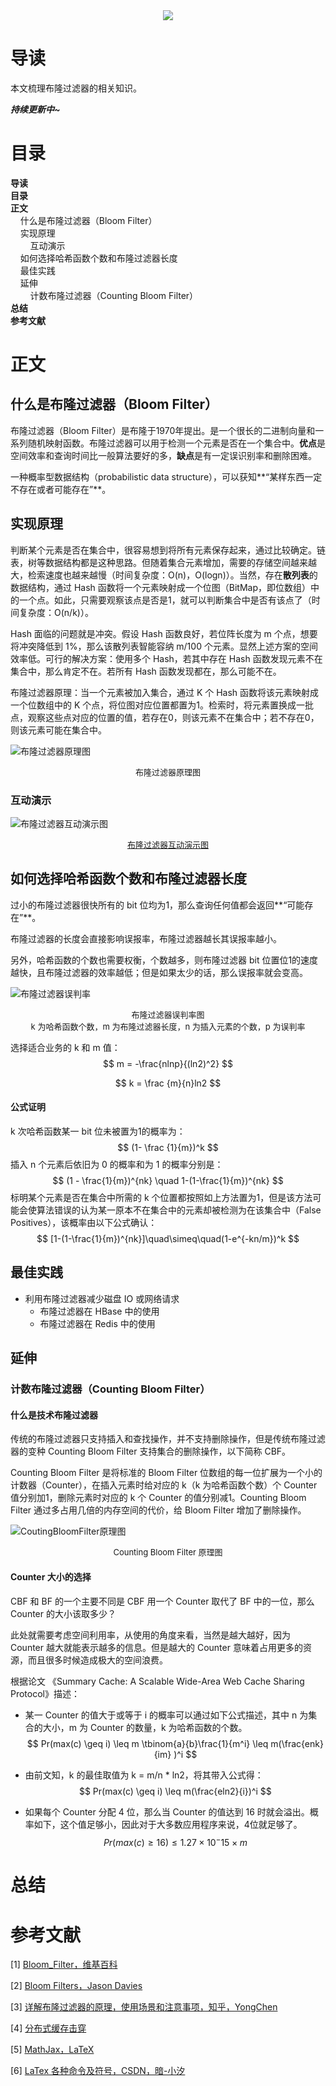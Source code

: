 <div align="center"><img src="https://gitee.com/struggle3014/picBed/raw/master/name_code.png"></div>

# 导读

本文梳理布隆过滤器的相关知识。

***持续更新中~***



# 目录

<nav>
<a href='#导读' style='text-decoration:none;font-weight:bolder'>导读</a><br/>
<a href='#目录' style='text-decoration:none;font-weight:bolder'>目录</a><br/>
<a href='#正文' style='text-decoration:none;font-weight:bolder'>正文</a><br/>
&nbsp;&nbsp;&nbsp;&nbsp;<a href='#什么是布隆过滤器（Bloom Filter）' style='text-decoration:none;${border-style}'>什么是布隆过滤器（Bloom Filter）</a><br/>
&nbsp;&nbsp;&nbsp;&nbsp;<a href='#实现原理' style='text-decoration:none;${border-style}'>实现原理</a><br/>
&nbsp;&nbsp;&nbsp;&nbsp;&nbsp;&nbsp;&nbsp;&nbsp;<a href='#互动演示' style='text-decoration:none;${border-style}'>互动演示</a><br/>
&nbsp;&nbsp;&nbsp;&nbsp;<a href='#如何选择哈希函数个数和布隆过滤器长度' style='text-decoration:none;${border-style}'>如何选择哈希函数个数和布隆过滤器长度</a><br/>
&nbsp;&nbsp;&nbsp;&nbsp;<a href='#最佳实践' style='text-decoration:none;${border-style}'>最佳实践</a><br/>
&nbsp;&nbsp;&nbsp;&nbsp;<a href='#延伸' style='text-decoration:none;${border-style}'>延伸</a><br/>
&nbsp;&nbsp;&nbsp;&nbsp;&nbsp;&nbsp;&nbsp;&nbsp;<a href='#计数布隆过滤器（Counting Bloom Filter）' style='text-decoration:none;${border-style}'>计数布隆过滤器（Counting Bloom Filter）</a><br/>
<a href='#总结' style='text-decoration:none;font-weight:bolder'>总结</a><br/>
<a href='#参考文献' style='text-decoration:none;font-weight:bolder'>参考文献</a><br/>
</nav>

# 正文

## 什么是布隆过滤器（Bloom Filter）

布隆过滤器（Bloom Filter）是布隆于1970年提出。是一个很长的二进制向量和一系列随机映射函数。布隆过滤器可以用于检测一个元素是否在一个集合中。**优点**是空间效率和查询时间比一般算法要好的多，**缺点**是有一定误识别率和删除困难。

一种概率型数据结构（probabilistic data structure），可以获知**“某样东西一定不存在或者可能存在”**。

## 实现原理

判断某个元素是否在集合中，很容易想到将所有元素保存起来，通过比较确定。链表，树等数据结构都是这种思路。但随着集合元素增加，需要的存储空间越来越大，检索速度也越来越慢（时间复杂度：O(n)，O(logn)）。当然，存在**散列表**的数据结构，通过 Hash 函数将一个元素映射成一个位图（BitMap，即位数组）中的一个点。如此，只需要观察该点是否是1，就可以判断集合中是否有该点了（时间复杂度：O(n/k)）。

Hash 面临的问题就是冲突。假设 Hash 函数良好，若位阵长度为 m 个点，想要将冲突降低到 1%，那么该散列表智能容纳 m/100 个元素。显然上述方案的空间效率低。可行的解决方案：使用多个 Hash，若其中存在 Hash 函数发现元素不在集合中，那么肯定不在。若所有 Hash 函数发现都在，那么可能不在。

布隆过滤器原理：当一个元素被加入集合，通过 K 个 Hash 函数将该元素映射成一个位数组中的 K 个点，将位图对应位置都置为1。检索时，将元素置换成一批点，观察这些点对应的位置的值，若存在0，则该元素不在集合中；若不存在0，则该元素可能在集合中。

![布隆过滤器原理图](https://gitee.com/struggle3014/picBed/raw/master/布隆过滤器原理图.png)

<div align="center"><font size="2">布隆过滤器原理图</font></div>

### 互动演示

![布隆过滤器互动演示图](https://gitee.com/struggle3014/picBed/raw/master/布隆过滤器互动演示图.png)

<div align="center"><font size="2"><a href="https://www.jasondavies.com/bloomfilter">布隆过滤器互动演示图</a></font></div>

## 如何选择哈希函数个数和布隆过滤器长度

过小的布隆过滤器很快所有的 bit 位均为1，那么查询任何值都会返回**“可能存在”**。

布隆过滤器的长度会直接影响误报率，布隆过滤器越长其误报率越小。

另外，哈希函数的个数也需要权衡，个数越多，则布隆过滤器 bit 位置位1的速度越快，且布隆过滤器的效率越低；但是如果太少的话，那么误报率就会变高。

![布隆过滤器误判率](https://gitee.com/struggle3014/picBed/raw/master/布隆过滤器误判率图.png)

<div align="center"><font size="2">布隆过滤器误判率图<br>k 为哈希函数个数，m 为布隆过滤器长度，n 为插入元素的个数，p 为误判率</font></div>

选择适合业务的 k 和 m 值：
$$
m = -\frac{nlnp}{(ln2)^2}
$$

$$
k = \frac {m}{n}ln2
$$

#### 公式证明

k 次哈希函数某一 bit 位未被置为1的概率为：
$$
(1- \frac {1}{m})^k
$$
插入 n 个元素后依旧为 0 的概率和为 1 的概率分别是：
$$
(1 - \frac{1}{m})^{nk} \quad 1-(1-\frac{1}{m})^{nk}
$$
标明某个元素是否在集合中所需的 k 个位置都按照如上方法置为1，但是该方法可能会使算法错误的认为某一原本不在集合中的元素却被检测为在该集合中（False Positives），该概率由以下公式确认：
$$
[1-(1-\frac{1}{m})^{nk}]\quad\simeq\quad(1-e^{-kn/m})^k
$$

## 最佳实践

* 利用布隆过滤器减少磁盘 IO 或网络请求
  * 布隆过滤器在 HBase 中的使用
  * 布隆过滤器在 Redis 中的使用

## 延伸

### 计数布隆过滤器（Counting Bloom Filter）

#### 什么是技术布隆过滤器

传统的布隆过滤器只支持插入和查找操作，并不支持删除操作，但是传统布隆过滤器的变种 Counting Bloom Filter 支持集合的删除操作，以下简称 CBF。

Counting Bloom Filter 是将标准的 Bloom Filter 位数组的每一位扩展为一个小的计数器（Counter），在插入元素时给对应的 k（k 为哈希函数个数）个 Counter 值分别加1，删除元素时对应的 k 个 Counter 的值分别减1。Counting Bloom Filter 通过多占用几倍的内存空间的代价，给 Bloom Filter 增加了删除操作。

![CoutingBloomFilter原理图](C:\Users\yue_zhou\Desktop\笔记图片\CoutingBloomFilter原理图.png)

<div align="center"><font size="2">Counting Bloom Filter 原理图</font></div>

#### Counter 大小的选择

CBF 和 BF 的一个主要不同是 CBF 用一个 Counter 取代了 BF 中的一位，那么 Counter 的大小该取多少？

此处就需要考虑空间利用率，从使用的角度来看，当然是越大越好，因为 Counter 越大就能表示越多的信息。但是越大的 Counter 意味着占用更多的资源，而且很多时候造成极大的空间浪费。

根据论文 《Summary Cache: A Scalable Wide-Area Web Cache Sharing Protocol》描述：

* 某一 Counter 的值大于或等于 i 的概率可以通过如下公式描述，其中 n 为集合的大小，m 为 Counter 的数量，k 为哈希函数的个数。
  $$
  Pr(max(c) \geq i) \leq m \tbinom{a}{b}\frac{1}{m^i} \leq m(\frac{enk}{im} )^i
  $$

* 由前文知，k 的最佳取值为 k = m/n * ln2，将其带入公式得：
  $$
  Pr(max(c) \geq i) \leq m(\frac{eln2}{i})^i
  $$

* 如果每个 Counter 分配 4 位，那么当 Counter 的值达到 16 时就会溢出。概率如下，这个值足够小，因此对于大多数应用程序来说，4位就足够了。
  $$
  Pr(max(c) \geq 16) \leq 1.27 \times 10^-15 \times m
  $$

# 总结



# 参考文献

[1] [Bloom_Filter，维基百科](http://en.wikipedia.org/wiki/Bloom_filter)

[2] [Bloom Filters，Jason Davies](https://www.jasondavies.com/bloomfilter/)

[3] [详解布隆过滤器的原理，使用场景和注意事项，知乎，YongChen](https://zhuanlan.zhihu.com/p/43263751)

[4] [分布式缓存击穿](https://blog.csdn.net/fouy_yun/article/details/81075432)

[5] [MathJax，LaTeX](http://docs.mathjax.org/en/latest/input/tex/macros/index.html)

[6] [LaTex 各种命令及符号，CSDN，暗-小汐](https://www.cnblogs.com/hznumqf/p/13534529.html)


